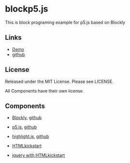 # blockp5.js

This is block programing example for p5.js based on Blockly

## Links

- [Demo](https://ycatch.github.io/blockp5.js/p5/code/)
- [github](https://github.com/ycatch/blockp5.js)

## License

Released under the MIT License. Please see LICENSE.

All Components have their own license.

## Components

- [Blockly](https://developers.google.com/blockly/), [github](https://github.com/google/blockly)

- [p5.js](https://p5js.org/), [github](https://github.com/processing/p5.js)

- [highlight.js](https://highlightjs.org/), [github](https://github.com/isagalaev/highlight.js)

- [HTMLkickstart](http://www.99lime.com/elements/)

- [jquery with HTMLkickstart](https://jquery.com/)
